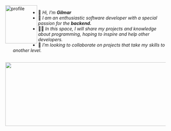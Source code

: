 
<!--[![21-sin-t-tulo-20220909013518.png](https://user-images.githubusercontent.com/86094668/202844041-69b4aca9-42e9-4a9b-b926-e98b62422fef.png)]()
-->

<div align="left">
<img align="left" width=100 height=120 src="https://github.com/XGilmar/XGilmar/assets/86094668/d007bbcc-c0f8-4364-ae20-7de3d9e7adda" alt="profile"/>
</div>

<div align="left">

- 👋 <i>Hi, I’m <b>Gilmar</b></i>
- 🌱 <i>I am an enthusiastic software developer with a special passion for the <b>backend.</b></i>
- 👨‍💻 <i>In this space, I will share my projects and knowledge about programming, hoping to inspire and help other developers.</i>
- 🚀 <i>I’m looking to collaborate on projects that take my skills to another level.</i>
    

</div>

##



<p align="center">
    
  <img width="600" height="200" src="https://github-readme-stats.vercel.app/api?username=XGilmar&show_icons=true&rank_icon=github&bg_color=30,0f0c29,302b63,24243e&title_color=fff&text_color=fff">
</p>


<!--

<table align="center" border="0px">
    <tr>
        <td style='border:none;'><img src="https://github.com/XGilmar/XGilmar/assets/86094668/43a78224-3bb1-47fb-830a-449c2c9b6610" alt="Girl in a jacket" width="50em" height="50em" ></td>
        <td style='border:none;'><img src="https://github.com/XGilmar/XGilmar/assets/86094668/c644c22f-f13a-4278-a18a-a6ac37dcc50f" alt="Girl in a jacket" width="50em" height="50em" style='border:none;'></td>
        <td style='border:none;'><img src="https://github.com/XGilmar/XGilmar/assets/86094668/f263e07c-157a-454c-9f8c-4a4f62e4c9ba" alt="Girl in a jacket" width="50em" height="50em" style='border:none;'></td>
        <td style='border:none;'><img src="https://github.com/XGilmar/XGilmar/assets/86094668/e0626359-26bc-443c-a4f0-a1222ef46283" alt="Girl in a jacket" width="50em" height="50em" style='border:none;'></td>
    </tr>
</table>

> **<p>Mis estadísticas</p>**


<p align="center">
  <img width="600" height="200" src="https://github-readme-stats.vercel.app/api?username=sammorozov&show_icons=true&theme=vision-friendly-dark">
  <img width="400" height="200" src="https://github-readme-stats.vercel.app/api/top-langs/?username=sammorozov&size_weight=0.15&count_weight=0.5&layout=compact&theme=vision-friendly-dark">
</p>


  
  <a href="https://www.instagram.com/srjak.dev?r=nametag" target="_blank"><img src="https://img.shields.io/badge/-Instagram-%23E4405F?style=for-the-badge&logo=instagram&logoColor=white" target="_blank"></a> 
  <a href="https://www.linkedin.com/in/gilmarescudero" target="_blank"><img src="https://img.shields.io/badge/-LinkedIn-%230077B5?style=for-the-badge&logo=linkedin&logoColor=white" target="_blank"></a> 

  
  <a href="mailto:gilmar01eduardo@gmail.com"><img src="https://img.shields.io/badge/-Gmail-%23333?style=for-the-badge&logo=gmail&logoColor=white" target="_blank"></a>
</div> -->
